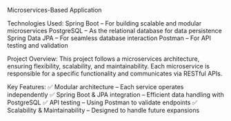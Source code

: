 Microservices-Based Application

Technologies Used:
Spring Boot – For building scalable and modular microservices
PostgreSQL – As the relational database for data persistence
Spring Data JPA – For seamless database interaction
Postman – For API testing and validation

Project Overview:
This project follows a microservices architecture, ensuring flexibility, scalability, and maintainability. Each microservice is responsible for a specific functionality and communicates via RESTful APIs.

Key Features:
✅ Modular architecture – Each service operates independently
✅ Spring Boot & JPA integration – Efficient data handling with PostgreSQL
✅ API testing – Using Postman to validate endpoints
✅ Scalability & Maintainability – Designed to handle future expansions
